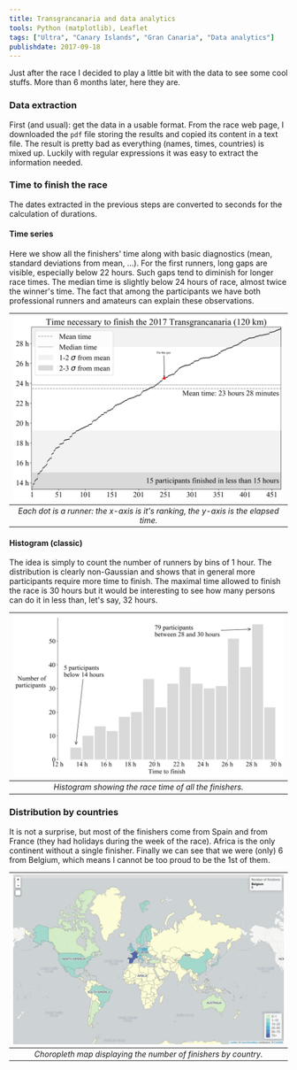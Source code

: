 ```yaml
---
title: Transgrancanaria and data analytics
tools: Python (matplotlib), Leaflet
tags: ["Ultra", "Canary Islands", "Gran Canaria", "Data analytics"]
publishdate: 2017-09-18
---
```


Just after the race I decided to play a little bit with the data to see some cool stuffs. More than 6 months later, here they are.

### Data extraction

First (and usual): get the data in a usable format. From the race web page, I downloaded the `pdf` file storing the results and copied its content in a text file. The result is pretty bad as everything (names, times, countries) is mixed up. Luckily with regular expressions it was easy to extract the information needed.

### Time to finish the race

The dates extracted in the previous steps are converted to seconds for the calculation of durations.

#### Time series

Here we show all the finishers' time along with basic diagnostics (mean, standard deviations from mean, ...). For the first runners, long gaps are visible, especially below 22 hours. Such gaps tend to diminish for longer race times. The median time is slightly below 24 hours of race, almost twice the winner's time. The fact that among the participants we have both professional runners and amateurs can explain these observations.

| ![Time series](./images/timeseriesTGC.png) |
|:--:|
| _Each dot is a runner: the x-axis is it's ranking, the y-axis is the elapsed time._|

#### Histogram (classic)

The idea is simply to count the number of runners by bins of 1 hour. The distribution is clearly non-Gaussian and shows that in general more participants require more time to finish. The maximal time allowed to finish the race is 30 hours but it would be interesting to see how many persons can do it in less than, let's say, 32 hours.

| ![Histogram](./images/histogramTGC.png) |
|:--:|
| _Histogram showing the race time of all the finishers._|

### Distribution by countries

It is not a surprise, but most of the finishers come from Spain and from France (they had holidays during the week of the race). Africa is the only continent without a single finisher. Finally we can see that we were (only) 6 from Belgium, which means I cannot be too proud to be the 1st of them.

| ![Choropleth map](./images/TGCfinishers.png) |
|:--:|
| _Choropleth map displaying the number of finishers by country._|
